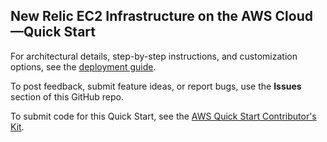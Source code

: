 ## New Relic EC2 Infrastructure on the AWS Cloud—Quick Start

For architectural details, step-by-step instructions, and customization options, see the [deployment guide](https://aws-quickstart.github.io/quickstart-new-relic-tdp/).

To post feedback, submit feature ideas, or report bugs, use the **Issues** section of this GitHub repo. 

To submit code for this Quick Start, see the [AWS Quick Start Contributor's Kit](https://aws-quickstart.github.io/).
